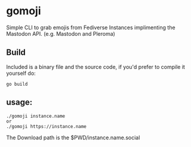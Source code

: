 # gomoji
Simple CLI to grab emojis from Fediverse Instances implimenting the Mastodon API. (e.g. Mastodon and Pleroma)

## Build

Included is a binary file and the source code, if you'd prefer to compile it yourself do:

```
go build
```

## usage:
```
./gomoji instance.name
or
./gomoji https://instance.name
```

The Download path is the $PWD/instance.name.social
